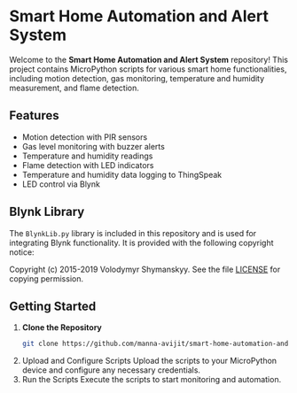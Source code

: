 # Smart Home Automation and Alert System

Welcome to the **Smart Home Automation and Alert System** repository! This project contains MicroPython scripts for various smart home functionalities, including motion detection, gas monitoring, temperature and humidity measurement, and flame detection.

## Features

- Motion detection with PIR sensors
- Gas level monitoring with buzzer alerts
- Temperature and humidity readings
- Flame detection with LED indicators
- Temperature and humidity data logging to ThingSpeak
- LED control via Blynk

## Blynk Library

The `BlynkLib.py` library is included in this repository and is used for integrating Blynk functionality. It is provided with the following copyright notice:

Copyright (c) 2015-2019 Volodymyr Shymanskyy. See the file [LICENSE](LICENSE) for copying permission.

## Getting Started

1. **Clone the Repository**
   ```bash
   git clone https://github.com/manna-avijit/smart-home-automation-and-alert-system.git
2. Upload and Configure Scripts Upload the scripts to your MicroPython device and configure any necessary credentials.
3. Run the Scripts Execute the scripts to start monitoring and automation.
